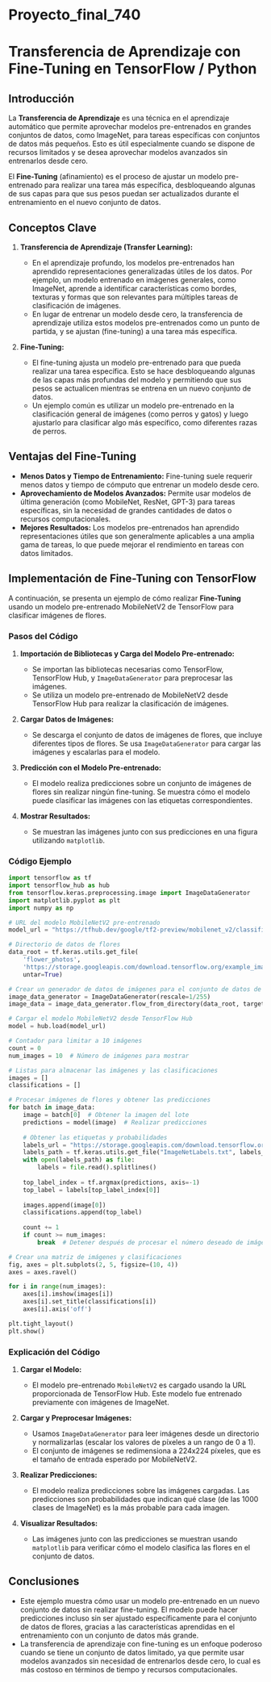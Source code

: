 # Proyecto_final_740

# Transferencia de Aprendizaje con Fine-Tuning en TensorFlow / Python

## Introducción

La **Transferencia de Aprendizaje** es una técnica en el aprendizaje automático que permite aprovechar modelos pre-entrenados en grandes conjuntos de datos, como ImageNet, para tareas específicas con conjuntos de datos más pequeños. Esto es útil especialmente cuando se dispone de recursos limitados y se desea aprovechar modelos avanzados sin entrenarlos desde cero.

El **Fine-Tuning** (afinamiento) es el proceso de ajustar un modelo pre-entrenado para realizar una tarea más específica, desbloqueando algunas de sus capas para que sus pesos puedan ser actualizados durante el entrenamiento en el nuevo conjunto de datos.

## Conceptos Clave

1. **Transferencia de Aprendizaje (Transfer Learning):**
   - En el aprendizaje profundo, los modelos pre-entrenados han aprendido representaciones generalizadas útiles de los datos. Por ejemplo, un modelo entrenado en imágenes generales, como ImageNet, aprende a identificar características como bordes, texturas y formas que son relevantes para múltiples tareas de clasificación de imágenes.
   - En lugar de entrenar un modelo desde cero, la transferencia de aprendizaje utiliza estos modelos pre-entrenados como un punto de partida, y se ajustan (fine-tuning) a una tarea más específica.

2. **Fine-Tuning:**
   - El fine-tuning ajusta un modelo pre-entrenado para que pueda realizar una tarea específica. Esto se hace desbloqueando algunas de las capas más profundas del modelo y permitiendo que sus pesos se actualicen mientras se entrena en un nuevo conjunto de datos.
   - Un ejemplo común es utilizar un modelo pre-entrenado en la clasificación general de imágenes (como perros y gatos) y luego ajustarlo para clasificar algo más específico, como diferentes razas de perros.

## Ventajas del Fine-Tuning

- **Menos Datos y Tiempo de Entrenamiento:** Fine-tuning suele requerir menos datos y tiempo de cómputo que entrenar un modelo desde cero.
- **Aprovechamiento de Modelos Avanzados:** Permite usar modelos de última generación (como MobileNet, ResNet, GPT-3) para tareas específicas, sin la necesidad de grandes cantidades de datos o recursos computacionales.
- **Mejores Resultados:** Los modelos pre-entrenados han aprendido representaciones útiles que son generalmente aplicables a una amplia gama de tareas, lo que puede mejorar el rendimiento en tareas con datos limitados.

## Implementación de Fine-Tuning con TensorFlow

A continuación, se presenta un ejemplo de cómo realizar **Fine-Tuning** usando un modelo pre-entrenado MobileNetV2 de TensorFlow para clasificar imágenes de flores.

### Pasos del Código

1. **Importación de Bibliotecas y Carga del Modelo Pre-entrenado:**
   - Se importan las bibliotecas necesarias como TensorFlow, TensorFlow Hub, y `ImageDataGenerator` para preprocesar las imágenes.
   - Se utiliza un modelo pre-entrenado de MobileNetV2 desde TensorFlow Hub para realizar la clasificación de imágenes.

2. **Cargar Datos de Imágenes:**
   - Se descarga el conjunto de datos de imágenes de flores, que incluye diferentes tipos de flores. Se usa `ImageDataGenerator` para cargar las imágenes y escalarlas para el modelo.

3. **Predicción con el Modelo Pre-entrenado:**
   - El modelo realiza predicciones sobre un conjunto de imágenes de flores sin realizar ningún fine-tuning. Se muestra cómo el modelo puede clasificar las imágenes con las etiquetas correspondientes.

4. **Mostrar Resultados:**
   - Se muestran las imágenes junto con sus predicciones en una figura utilizando `matplotlib`.

### Código Ejemplo

```python
import tensorflow as tf
import tensorflow_hub as hub
from tensorflow.keras.preprocessing.image import ImageDataGenerator
import matplotlib.pyplot as plt
import numpy as np

# URL del modelo MobileNetV2 pre-entrenado
model_url = "https://tfhub.dev/google/tf2-preview/mobilenet_v2/classification/4"

# Directorio de datos de flores
data_root = tf.keras.utils.get_file(
    'flower_photos',
    'https://storage.googleapis.com/download.tensorflow.org/example_images/flower_photos.tgz',
    untar=True)

# Crear un generador de datos de imágenes para el conjunto de datos de flores
image_data_generator = ImageDataGenerator(rescale=1/255)
image_data = image_data_generator.flow_from_directory(data_root, target_size=(224, 224), batch_size=1)

# Cargar el modelo MobileNetV2 desde TensorFlow Hub
model = hub.load(model_url)

# Contador para limitar a 10 imágenes
count = 0
num_images = 10  # Número de imágenes para mostrar

# Listas para almacenar las imágenes y las clasificaciones
images = []
classifications = []

# Procesar imágenes de flores y obtener las predicciones
for batch in image_data:
    image = batch[0]  # Obtener la imagen del lote
    predictions = model(image)  # Realizar predicciones
     
    # Obtener las etiquetas y probabilidades
    labels_url = "https://storage.googleapis.com/download.tensorflow.org/data/ImageNetLabels.txt"
    labels_path = tf.keras.utils.get_file("ImageNetLabels.txt", labels_url)
    with open(labels_path) as file:
        labels = file.read().splitlines()
     
    top_label_index = tf.argmax(predictions, axis=-1)
    top_label = labels[top_label_index[0]]
     
    images.append(image[0])
    classifications.append(top_label)
     
    count += 1
    if count >= num_images:
        break  # Detener después de procesar el número deseado de imágenes

# Crear una matriz de imágenes y clasificaciones
fig, axes = plt.subplots(2, 5, figsize=(10, 4))
axes = axes.ravel()

for i in range(num_images):
    axes[i].imshow(images[i])
    axes[i].set_title(classifications[i])
    axes[i].axis('off')

plt.tight_layout()
plt.show()
```

### Explicación del Código

1. **Cargar el Modelo:**
   - El modelo pre-entrenado `MobileNetV2` es cargado usando la URL proporcionada de TensorFlow Hub. Este modelo fue entrenado previamente con imágenes de ImageNet.

2. **Cargar y Preprocesar Imágenes:**
   - Usamos `ImageDataGenerator` para leer imágenes desde un directorio y normalizarlas (escalar los valores de píxeles a un rango de 0 a 1).
   - El conjunto de imágenes se redimensiona a 224x224 píxeles, que es el tamaño de entrada esperado por MobileNetV2.

3. **Realizar Predicciones:**
   - El modelo realiza predicciones sobre las imágenes cargadas. Las predicciones son probabilidades que indican qué clase (de las 1000 clases de ImageNet) es la más probable para cada imagen.

4. **Visualizar Resultados:**
   - Las imágenes junto con las predicciones se muestran usando `matplotlib` para verificar cómo el modelo clasifica las flores en el conjunto de datos.

## Conclusiones

- Este ejemplo muestra cómo usar un modelo pre-entrenado en un nuevo conjunto de datos sin realizar fine-tuning. El modelo puede hacer predicciones incluso sin ser ajustado específicamente para el conjunto de datos de flores, gracias a las características aprendidas en el entrenamiento con un conjunto de datos más grande.
- La transferencia de aprendizaje con fine-tuning es un enfoque poderoso cuando se tiene un conjunto de datos limitado, ya que permite usar modelos avanzados sin necesidad de entrenarlos desde cero, lo cual es más costoso en términos de tiempo y recursos computacionales.
